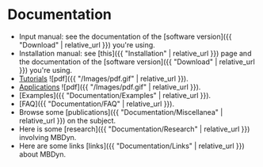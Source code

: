 ---
---

# Documentation

* Input manual: see the documentation of the 
  [software version]({{ "Download" | relative_url }}) you're using. 
* Installation manual: see [this]({{ "Installation" | relative_url }}) 
  page and the documentation of the 
  [software version]({{ "Download" | relative_url }}) you're using. 
* [Tutorials](https://github.com/mmorandi/MBDyn-web/raw/main/userfiles/documents/tutorials.pdf)
  ![pdf]({{ "/Images/pdf.gif" | relative_url }}).  
* [Applications](https://github.com/mmorandi/MBDyn-web/raw/main/userfiles/documents/applications.pdf)
  ![pdf]({{ "/Images/pdf.gif" | relative_url }}).  
* [Examples]({{ "Documentation/Examples" | relative_url }}). 
* [FAQ]({{ "Documentation/FAQ" | relative_url }}). 
* Browse some [publications]({{ "Documentation/Miscellanea" | relative_url }}) on the subject. 
* Here is some [research]({{ "Documentation/Research" | relative_url }}) involving MBDyn. 
* Here are some links [links]({{ "Documentation/Links" | relative_url }}) about MBDyn. 

